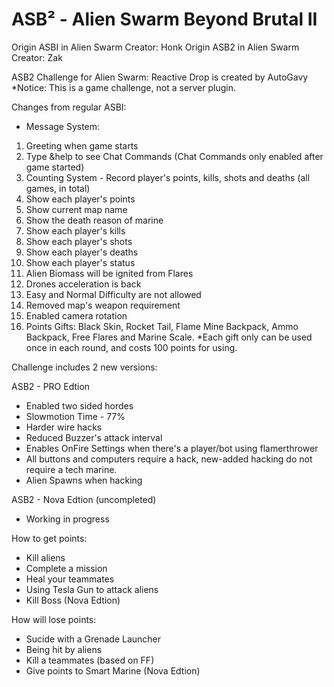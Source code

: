 # ASB² - Alien Swarm Beyond Brutal II

Origin ASBI in Alien Swarm Creator: Honk
Origin ASB2 in Alien Swarm Creator: Zak

ASB2 Challenge for Alien Swarm: Reactive Drop is created by AutoGavy
*Notice: This is a game challenge, not a server plugin.

Changes from regular ASBI:
- Message System:
1. Greeting when game starts
2. Type &help to see Chat Commands (Chat Commands only enabled after game started)
3. Counting System - Record player's points, kills, shots and deaths (all games, in total)
4. Show each player's points
5. Show current map name
6. Show the death reason of marine
7. Show each player's kills
8. Show each player's shots
9. Show each player's deaths
10. Show each player's status
11. Alien Biomass will be ignited from Flares
12. Drones acceleration is back
13. Easy and Normal Difficulty are not allowed
14. Removed map's weapon requirement
15. Enabled camera rotation
13. Points Gifts: Black Skin, Rocket Tail, Flame Mine Backpack, Ammo Backpack, Free Flares and Marine Scale.
*Each gift only can be used once in each round, and costs 100 points for using.

Challenge includes 2 new versions:

ASB2 - PRO Edtion
- Enabled two sided hordes
- Slowmotion Time - 77%
- Harder wire hacks
- Reduced Buzzer's attack interval
- Enables OnFire Settings when there's a player/bot using flamerthrower
- All buttons and computers require a hack, new-added hacking do not require a tech marine.
- Alien Spawns when hacking

ASB2 - Nova Edtion (uncompleted)
- Working in progress

How to get points:
- Kill aliens
- Complete a mission
- Heal your teammates
- Using Tesla Gun to attack aliens
- Kill Boss (Nova Edtion)

How will lose points:
- Sucide with a Grenade Launcher
- Being hit by aliens
- Kill a teammates (based on FF)
- Give points to Smart Marine (Nova Edtion)